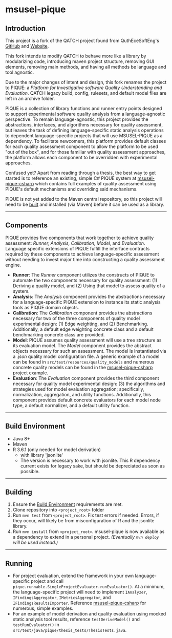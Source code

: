 # msusel-pique
## Introduction
This project is a fork of the QATCH project found from QuthEceSoftEng's [GitHub](https://github.com/AuthEceSoftEng/qatch) and [Website](http://softeng.issel.ee.auth.gr/).  

This fork intends to modify QATCH to behave more like a library by modularizing code, introducing maven project structure, removing GUI elements, removing main methods, and having all methods be language and tool agnostic.

Due to the major changes of intent and design, this fork renames the project to PIQUE: a *Platform for Investigative software Quality Understanding and Evaluation*.
QATCH legacy build, config, rulesets, and default model files are left in an archive folder.

PIQUE is a collection of library functions and runner entry points designed to support experimental software quality analysis from a language-agnostic perspective.
To remain language-agnostic, this project provides the abstractions, interfaces, and algorithms necessary for quality assessment, but leaves the task of defining language-specific static analysis operations to dependent language-specific projects that will use MSUSEL-PIQUE as a dependency.
To facilitate newcomers, this platform provides default classes for each quality assessment component to allow the platform to be used "out of the box", and for those familiar with quality assessment approaches, the platform allows each component to be overridden with experimental approaches.

Confused yet?
Apart from reading through a thesis, the best way to get started is to reference an existing, simple C# PIQUE system at [msusel-pique-csharp](https://github.com/msusel-pique/msusel-pique-csharp) which contains full examples of quality assessment using PIQUE's default mechanisms and overriding said mechanisms.

PIQUE is not yet added to the Maven central repository, so this project will need to be [built](#building) and installed (via Maven) before it can be used as a library. 
___

## Components
PIQUE provides five components that work together to achieve quality assessment: *Runner, Analysis, Calibration, Model*, and *Evaluation*.
Language specific extensions of PIQUE fulfill the interface contracts required by these components to achieve language-specific assessment without needing to invest major time into constructing a quality assessment engine.
- **Runner**: The *Runner* component utilizes the constructs of PIQUE to automate the two components necessary for quality assessment: (1) Deriving a quality model, and (2) Using that model to assess quality of a system.
- **Analysis**: The *Analysis* component provides the abstractions necessary for a language-specific PIQUE extension to instance its static analysis tools as PIQUE domain objects.
- **Calibration**: The *Calibration* component provides the abstractions necessary for two of the three components of quality model experimental design: (1) Edge weighting, and (2) Benchmarking.  Additionally, a default edge weighting concrete class and a default benchmarking concrete class are provided.
- **Model**: PIQUE assumes quality assessment will use a tree structure as its evaluation model.  The *Model* component provides the abstract objects necessary for such an assessment.  The model is instantiated via a *.json* quality model configuration file. A generic example of a model can be found in `src/test/resources/quality_models` and numerous concrete quality models can be found in the [msusel-pique-csharp](https://github.com/msusel-pique/msusel-pique-csharp) project example.
- **Evaluation**: The *Evaluation* component provides the third component necessary for quality model experimental design: (3) the algorithms and strategies used for model evaluation aggregation; specifically, normalization, aggregation, and utility functions. Additionally, this component provides default concrete evaluators for each model node type, a default normalizer, and a default utility function. 
___

## Build Environment
- Java 8+
- Maven
- R 3.6.1 (only needed for model derivation)
  - with library 'jsonlite'
  - The version is necessary to work with jsonlite.  This R dependency current exists for legacy sake, but should be depreciated as soon as possible.

___
## Building
1. Ensure the [Build Environment](#build-environment) requirements are met.
1. Clone repository into `<project_root>` folder
1. Run `mvn test` from `<project_root>`. Fix test errors if needed. Errors, if they occur, will likely be from misconfiguration of R and the jsonlite library.
1. Run `mvn install` from `<project_root>`. 
msusel-pique is now available as a dependency to extend in a personal project. 
*(Eventually `mvn deploy` will be used instead.)*

___
## Running
- For project evaluation, extend the framework in your own language-specific project and call `pique.runnable.SingleProjectEvaluator.runEvaluator()`. At a minimum, the language-specific project will need to implement `IAnalyzer`, `IFindingsAggregator`, `IMetricsAggregator`, and `IFindingsResultsImporter`. Reference [msusel-pique-csharp](https://github.com/msusel-pique/msusel-pique-csharp) for numerous, simple examples.
- For an example of model derivation and quality evaluation using mocked static analysis tool results, reference `testDeriveModel()` and `testRunEvaluator()` in `src/test/java/pique/thesis_tests/ThesisTests.java`.
